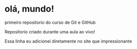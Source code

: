 # olá, mundo!
 primeiro repositorio do curso de Git e GitHub

 Repositorio criado durante uma aula ao vivo!

Essa linha eu adicionei diretamente no site que impressionante
